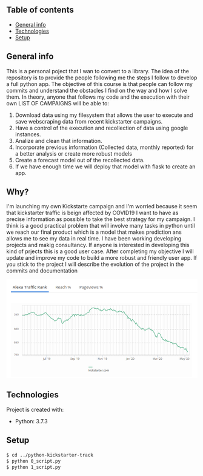 ## Table of contents
* [General info](#general-info)
* [Technologies](#technologies)
* [Setup](#setup)

## General info
This is a personal poject that I wan to convert to a library. The idea of the repository
is to provide the people following me the steps I follow to develop a full python app.
The objective of this course is that people can follow my commits and understand the obstacles I find
on the way and how I solve them. In theory, anyone that follows my code and the execution
with their own LIST OF CAMPAIGNS will be able to:

1. Download data using my filesystem that allows the user to execute and save webscraping data from
recent kickstarter campaigns.
2. Have a control of the execution and recollection of data using google instances.
3. Analize and clean that information.
4. Incorporate previous information (Collected data, monthly reported) for a better analysis or create more robust models
5. Create a forecast model out of the recollected data.
6. If we have enough time we will deploy that model with flask to create an app.

## Why?

I'm launching my own Kickstarte campaign and I'm worried because it seem that kickstarter traffic is beign affected by COVID19
I want to have as precise information as possible to take the best strategy for my campaign. I think is a good practical problem
that will involve many tasks in python until we reach our final product which is a model that makes prediction ans allows me
to see my data in real time. I have been working developing projects and makig consultancy. If anyone is interested in developing this kind of
prjects this is a good user case. After completing my objective I will update and improve my code
to build a more robust and friendly user app. If you stick to the project I will describe the evolution of the project in the commits and documentation

![Kickstarter Traffic last 6 months](./images/kickstartertraffic.png)



## Technologies
Project is created with:
* Python: 3.7.3

## Setup


```
$ cd ../python-kickstarter-track
$ python 0_script.py
$ python 1_script.py
```

